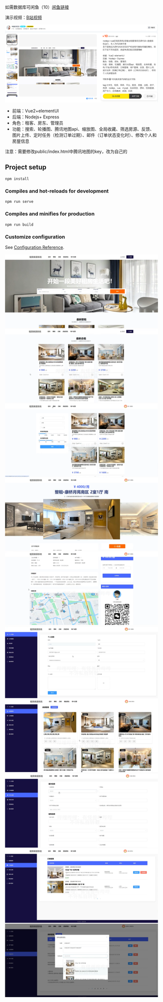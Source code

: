 
如需数据库可闲鱼（10）[闲鱼链接](https://www.goofish.com/item?id=798870562481&spm=widle.12011849.Weixin.detail&ut_sk=1.ZEKcXKRsasoDAI2On9uxajZP_12431167_1728823042027.Weixin.detail.798870562481.2490230821)

演示视频：[B站视频](https://www.bilibili.com/video/BV16f421R7uL/?spm_id_from=333.1007.top_right_bar_window_history.content.click)

![闲鱼](src/assets/1728823876593.jpg)

- 前端：Vue2+elementUI
- 后端：Nodejs+ Express
- 角色：租客、房东、管理员
- 功能：搜索、轮播图、腾讯地图api、缩放图、全局收藏、筛选房源、反馈、图片上传、定时任务（检测订单过期）、邮件（订单状态变化时）、修改个人和房屋信息


注意：需要修改public/index.html中腾讯地图的key，改为自己的

## Project setup
```
npm install
```

### Compiles and hot-reloads for development
```
npm run serve
```

### Compiles and minifies for production
```
npm run build
```

### Customize configuration
See [Configuration Reference](https://cli.vuejs.org/config/).

![输入图片说明](src/assets/1%20(1).jpg)
![输入图片说明](src/assets/1%20(2).jpg)
![输入图片说明](src/assets/1%20(3).jpg)
![输入图片说明](src/assets/1%20(4).jpg)
![输入图片说明](src/assets/1%20(5).jpg)
![输入图片说明](src/assets/1%20(6).jpg)
![输入图片说明](src/assets/1%20(7).jpg)
![输入图片说明](src/assets/1%20(8).jpg)
![输入图片说明](src/assets/1%20(9).jpg)
![输入图片说明](src/assets/1%20(10).jpg)